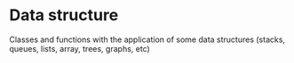 # Data structure

Classes and functions with the application of some data structures (stacks, queues, lists, array, trees, graphs, etc)
